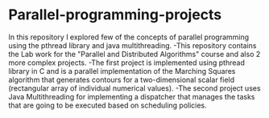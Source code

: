 # Parallel-programming-projects
In this repository I explored few of the concepts of parallel programming using the pthread library and java multithreading.
-This repository contains the Lab work for the "Parallel and Distributed Algorithms" course and also 2 more complex projects.
-The first project is implemented using pthread library in C and is a parallel implementation of the Marching Squares algorithm
that generates contours for a two-dimensional scalar field (rectangular array of individual numerical values).
-The second project uses Java Multithreading for implementing a dispatcher that manages the tasks that are going to be executed based on scheduling
policies. 
